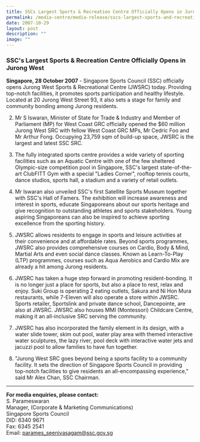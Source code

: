 ```yaml
---
title: SSCs Largest Sports & Recreation Centre Officially Opens in Jurong West
permalink: /media-centre/media-release/sscs-largest-sports-and-recreation-centre-officially-open/
date: 2007-10-29
layout: post
description: ""
image: ""
---
```

### **SSC's Largest Sports & Recreation Centre Officially Opens in Jurong West**

**Singapore, 28 October 2007** - Singapore Sports Council (SSC) officially opens Jurong West Sports & Recreational Centre (JWSRC) today. Providing top-notch facilities, it promotes sports participation and healthy lifestyle. Located at 20 Jurong West Street 93, it also sets a stage for family and community bonding among Jurong residents.

2. Mr S Iswaran, Minister of State for Trade & Industry and Member of Parliament (MP) for West Coast GRC officially opened the $60 million Jurong West SRC with fellow West Coast GRC MPs, Mr Cedric Foo and Mr Arthur Fong. Occupying 23,759 sqm of build-up space, JWSRC is the largest and latest SSC SRC.

3.  The fully integrated sports centre provides a wide variety of sporting facilities such as an Aquatic Centre with one of the few sheltered Olympic-size competition pool in Singapore, SSC's largest state-of-the-art ClubFITT Gym with a special "Ladies Corner", rooftop tennis courts, dance studios, sports hall, a stadium and a variety of retail outlets.

4. Mr Iswaran also unveiled SSC's first Satellite Sports Museum together with SSC's Hall of Famers. The exhibition will increase awareness and interest in sports, educate Singaporeans about our sports heritage and give recognition to outstanding athletes and sports stakeholders. Young aspiring Singaporeans can also be inspired to achieve sporting excellence from the sporting history.

5. JWSRC allows residents to engage in sports and leisure activities at their convenience and at affordable rates. Beyond sports programmes, JWSRC also provides comprehensive courses on Cardio, Body & Mind, Martial Arts and even social dance classes. Known as Learn-To-Play (LTP) programmes, courses such as Aqua Aerobics and Cardio Mix are already a hit among Jurong residents.

6. JWSRC has taken a huge step forward in promoting resident-bonding. It is no longer just a place for sports, but also a place to rest, relax and enjoy. Suki Group is operating 2 eating outlets, Sakura and Ni Hon Mura restaurants, while 7-Eleven will also operate a store within JWSRC. Sports retailer, Sportslink and private dance school, Dancepointe, are also at JWSRC. JWSRC also houses MMI (Montessori) Childcare Centre, making it an all-inclusive SRC serving the community.

7. JWSRC has also incorporated the family element in its design, with a water slide tower, skim out pool, water play area with themed interactive water sculptures, the lazy river, pool deck with interactive water jets and jacuzzi pool to allow families to have fun together.

8. "Jurong West SRC goes beyond being a sports facility to a community facility. It sets the direction of Singapore Sports Council in providing top-notch facilities to give residents an all-encompassing experience," said Mr Alex Chan, SSC Chairman.

---

**For media enquiries, please contact:**
<br>
S. Parameswaran
<br>
Manager, (Corporate & Marketing Communications)
<br>
Singapore Sports Council
<br>
DID: 6340 9671
<br>
Fax: 6345 2541
<br>
Email: [parames_seenivasagam@ssc.gov.sg](mailto:parames_seenivasagam@ssc.gov.sg)